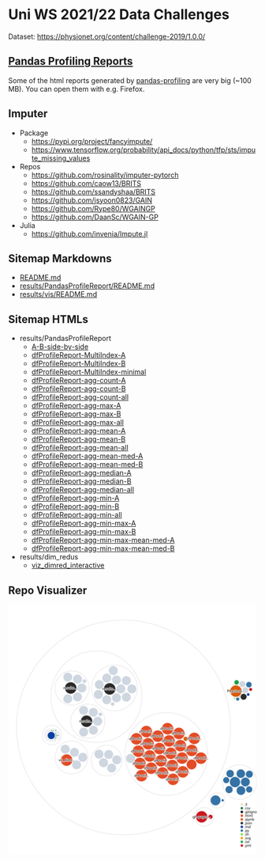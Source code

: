 # Uni WS 2021/22 Data Challenges

Dataset: https://physionet.org/content/challenge-2019/1.0.0/

## [Pandas Profiling Reports](results/PandasProfileReport)

Some of the html reports generated by
[pandas-profiling](https://github.com/pandas-profiling/pandas-profiling)
are very big (~100 MB). You can open them with e.g. Firefox.

## Imputer

- Package
    - https://pypi.org/project/fancyimpute/
    - https://www.tensorflow.org/probability/api_docs/python/tfp/sts/impute_missing_values
- Repos
    - https://github.com/rosinality/imputer-pytorch
    - https://github.com/caow13/BRITS
    - https://github.com/ssandyshaa/BRITS
    - https://github.com/jsyoon0823/GAIN
    - https://github.com/Rype80/WGAINGP
    - https://github.com/DaanSc/WGAIN-GP
- Julia
    - https://github.com/invenia/Impute.jl

## Sitemap Markdowns

- [README.md](README.md)
- [results/PandasProfileReport/README.md](results/PandasProfileReport/README.md)
- [results/vis/README.md](results/vis/README.md)

## Sitemap HTMLs

- results/PandasProfileReport
	- [A-B-side-by-side](results/PandasProfileReport/A-B-side-by-side.html)
	- [dfProfileReport-MultiIndex-A](results/PandasProfileReport/dfProfileReport-MultiIndex-A.html)
	- [dfProfileReport-MultiIndex-B](results/PandasProfileReport/dfProfileReport-MultiIndex-B.html)
	- [dfProfileReport-MultiIndex-minimal](results/PandasProfileReport/dfProfileReport-MultiIndex-minimal.html)
	- [dfProfileReport-agg-count-A](results/PandasProfileReport/dfProfileReport-agg-count-A.html)
	- [dfProfileReport-agg-count-B](results/PandasProfileReport/dfProfileReport-agg-count-B.html)
	- [dfProfileReport-agg-count-all](results/PandasProfileReport/dfProfileReport-agg-count-all.html)
	- [dfProfileReport-agg-max-A](results/PandasProfileReport/dfProfileReport-agg-max-A.html)
	- [dfProfileReport-agg-max-B](results/PandasProfileReport/dfProfileReport-agg-max-B.html)
	- [dfProfileReport-agg-max-all](results/PandasProfileReport/dfProfileReport-agg-max-all.html)
	- [dfProfileReport-agg-mean-A](results/PandasProfileReport/dfProfileReport-agg-mean-A.html)
	- [dfProfileReport-agg-mean-B](results/PandasProfileReport/dfProfileReport-agg-mean-B.html)
	- [dfProfileReport-agg-mean-all](results/PandasProfileReport/dfProfileReport-agg-mean-all.html)
	- [dfProfileReport-agg-mean-med-A](results/PandasProfileReport/dfProfileReport-agg-mean-med-A.html)
	- [dfProfileReport-agg-mean-med-B](results/PandasProfileReport/dfProfileReport-agg-mean-med-B.html)
	- [dfProfileReport-agg-median-A](results/PandasProfileReport/dfProfileReport-agg-median-A.html)
	- [dfProfileReport-agg-median-B](results/PandasProfileReport/dfProfileReport-agg-median-B.html)
	- [dfProfileReport-agg-median-all](results/PandasProfileReport/dfProfileReport-agg-median-all.html)
	- [dfProfileReport-agg-min-A](results/PandasProfileReport/dfProfileReport-agg-min-A.html)
	- [dfProfileReport-agg-min-B](results/PandasProfileReport/dfProfileReport-agg-min-B.html)
	- [dfProfileReport-agg-min-all](results/PandasProfileReport/dfProfileReport-agg-min-all.html)
	- [dfProfileReport-agg-min-max-A](results/PandasProfileReport/dfProfileReport-agg-min-max-A.html)
	- [dfProfileReport-agg-min-max-B](results/PandasProfileReport/dfProfileReport-agg-min-max-B.html)
	- [dfProfileReport-agg-min-max-mean-med-A](results/PandasProfileReport/dfProfileReport-agg-min-max-mean-med-A.html)
	- [dfProfileReport-agg-min-max-mean-med-B](results/PandasProfileReport/dfProfileReport-agg-min-max-mean-med-B.html)
- results/dim_redus
	- [viz_dimred_interactive](results/dim_redus/viz_dimred_interactive.html)

## Repo Visualizer

![Repo Visualization](RepoVisualization.svg)
